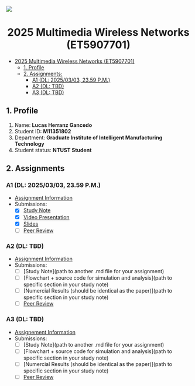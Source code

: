 ![](./assets/lab-logo.jpg)

# <center> 2025 Multimedia Wireless Networks (ET5907701) </center>

- [2025 Multimedia Wireless Networks (ET5907701)](#-2025-multimedia-wireless-networks-et5907701-)
  - [1. Profile](#1-profile)
  - [2. Assignments:](#2-assignments)
    - [A1 (DL: 2025/03/03, 23.59 P.M.)](#a1-dl-20250303-2359-pm)
    - [A2 (DL: TBD)](#a2-dl-tbd)
    - [A3 (DL: TBD)](#a3-dl-tbd)

## 1. Profile

1. Name: **Lucas Herranz Gancedo**
2. Student ID: **M11351802**
3. Department: **Graduate Institute of Intelligent Manufacturing Technology**
4. Student status: **NTUST Student**

## 2. Assignments

### A1 (DL: 2025/03/03, 23.59 P.M.)

- [Assignment Information](https://github.com/bmw-ece-ntust/multimedia-wireless-network?tab=readme-ov-file#a1-deadline-35-0800-am)
- Submissions:
  - [x] [Study Note](/notes/A1-Study-notes.md)
  - [x] [Video Presentation](https://youtu.be/rUWogr4oI_Y)
  - [x] [Slides](/assets/ass01.pdf)
  - [ ] [Peer Review](https://forms.gle/tPVAdfAc4hBiUtg88)

### A2 (DL: TBD)

- [Assignment Information](https://github.com/bmw-ece-ntust/multimedia-wireless-network?tab=readme-ov-file#a2-deadline-49-0800-am)
- Submissions:
  - [ ] [Study Note](path to another .md file for your assignment)
  - [ ] [Flowchart + source code for simulation and analysis](path to specific section in your study note)
  - [ ] [Numercial Results (should be identical as the paper)](path to specific section in your study note)
  - [ ] [Peer Review](https://forms.gle/njd22Apu7ZGTbKzJ7)

### A3 (DL: TBD)

- [Assignement Information](https://github.com/bmw-ece-ntust/multimedia-wireless-network?tab=readme-ov-file#a3-deadline-514-0800-am)
- Submissions:
  - [ ] [Study Note](path to another .md file for your assignment)
  - [ ] [Flowchart + source code for simulation and analysis](path to specific section in your study note)
  - [ ] [Numercial Results (should be identical as the paper)](path to specific section in your study note)
  - [ ] [Peer Review](https://forms.gle/yVtjYqxZyRgcjbeE8)
